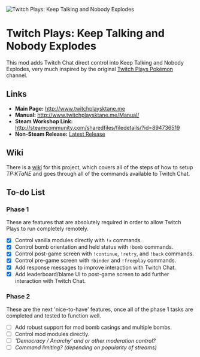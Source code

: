 ![Twitch Plays: Keep Talking and Nobody Explodes](http://twitchplaysktane.me/android-chrome-192x192.png)

# Twitch Plays: Keep Talking and Nobody Explodes
This mod adds Twitch Chat direct control into Keep Talking and Nobody Explodes, very much inspired by the original [Twitch Plays Pokémon](http://tppdevs.com/) channel.

## Links
* **Main Page:** http://www.twitchplaysktane.me
* **Manual:** http://www.twitchplaysktane.me/Manual/
* **Steam Workshop Link:** http://steamcommunity.com/sharedfiles/filedetails/?id=894736519
* **Non-Steam Release:** [Latest Release](https://github.com/ashbash1987/ktanemod-twitchplays/releases/download/v0.9.3/TwitchPlays_0.9.3.zip)

## Wiki
There is a [wiki](https://github.com/ashbash1987/ktanemod-twitchplays/wiki) for this project, which covers all of the steps of how to setup *TP:KTaNE* and goes through all of the commands available to Twitch Chat.

## To-do List
### Phase 1
These are features that are absolutely required in order to allow Twitch Plays to run completely remotely.
- [x] Control vanilla modules directly with `!x` commands.
- [x] Control bomb orientation and held status with `!bomb` commands.
- [x] Control post-game screen with `!continue`, `!retry`, and `!back` commands.
- [x] Control pre-game screen with `!binder` and `!freeplay` commands.
- [x] Add response messages to improve interaction with Twitch Chat.
- [x] Add leaderboard/blame UI to post-game screen to add further interaction with Twitch Chat.
### Phase 2
These are the next 'nice-to-have' features, once all of the phase 1 tasks are completed and tested to function well.
- [ ] Add robust support for mod bomb casings and multiple bombs.
- [ ] Control mod modules directly.
- [ ] *'Democracy / Anarchy' and or other moderation control?*
- [ ] *Command limiting? (depending on popularity of streams)*
